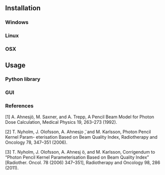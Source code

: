 ## Installation

### Windows

### Linux

### OSX

## Usage

### Python library



### GUI


### References
<a id="1">[1]</a> 
A. Ahnesjö, M. Saxner, and A. Trepp, A Pencil Beam Model for Photon Dose Calculation, Medical Physics 19, 263–273 (1992).

<a id="2">[2]</a> 
T. Nyholm, J. Olofsson, A. Ahnesjo ̈, and M. Karlsson, Photon Pencil Kernel Param- eterisation Based on Beam Quality Index, Radiotherapy and Oncology 78, 347–351 (2006).

<a id="3">[3]</a> 
T. Nyholm, J. Olofsson, A. Ahnesj ̈o, and M. Karlsson, Corrigendum to “Photon Pencil Kernel Parameterisation Based on Beam Quality Index” [Radiother. Oncol. 78 (2006) 347–351], Radiotherapy and Oncology 98, 286 (2011).
